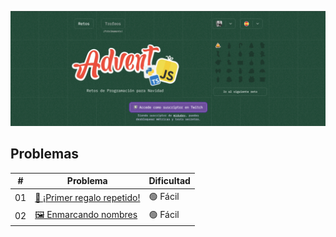 !["HERO"](/assets/images/adventjs.webp)

## Problemas

| #   | Problema                    | Dificultad |
| --- | --------------------------- | ---------- |
| 01  | [🎁 ¡Primer regalo repetido!](./01/README.md) | 🟢 Fácil   |
| 02  | [🖼️ Enmarcando nombres](./02/README.md) | 🟢 Fácil   |
